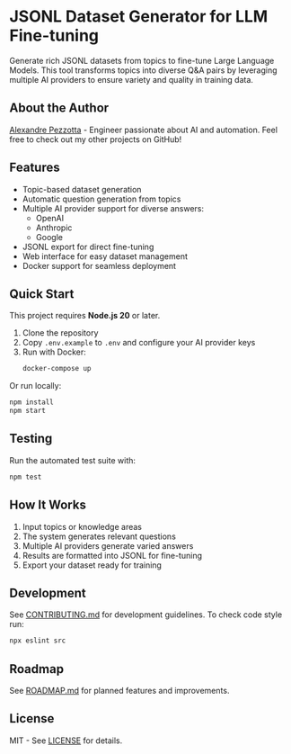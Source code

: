 # JSONL Dataset Generator for LLM Fine-tuning

Generate rich JSONL datasets from topics to fine-tune Large Language Models. This tool transforms topics into diverse Q&A pairs by leveraging multiple AI providers to ensure variety and quality in training data.

## About the Author

[Alexandre Pezzotta](https://github.com/pezzos) - Engineer passionate about AI and automation. Feel free to check out my other projects on GitHub!

## Features

- Topic-based dataset generation
- Automatic question generation from topics
- Multiple AI provider support for diverse answers:
  - OpenAI
  - Anthropic
  - Google
- JSONL export for direct fine-tuning
- Web interface for easy dataset management
- Docker support for seamless deployment

## Quick Start

This project requires **Node.js 20** or later.

1. Clone the repository
2. Copy `.env.example` to `.env` and configure your AI provider keys
3. Run with Docker:
   ```bash
   docker-compose up
   ```

Or run locally:
```bash
npm install
npm start
```

## Testing

Run the automated test suite with:

```bash
npm test
```

## How It Works

1. Input topics or knowledge areas
2. The system generates relevant questions
3. Multiple AI providers generate varied answers
4. Results are formatted into JSONL for fine-tuning
5. Export your dataset ready for training

## Development

See [CONTRIBUTING.md](CONTRIBUTING.md) for development guidelines.
To check code style run:

```bash
npx eslint src
```

## Roadmap

See [ROADMAP.md](ROADMAP.md) for planned features and improvements.

## License

MIT - See [LICENSE](LICENSE) for details.
